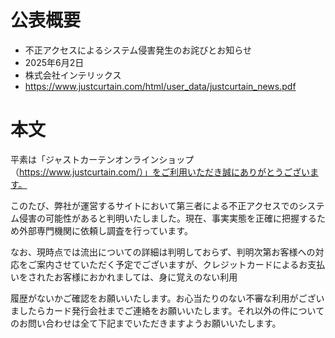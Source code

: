 # 公表概要
- 不正アクセスによるシステム侵害発生のお詫びとお知らせ
- 2025年6月2日
- 株式会社インテリックス
- https://www.justcurtain.com/html/user_data/justcurtain_news.pdf

# 本文
平素は「ジャストカーテンオンラインショップ（https://www.justcurtain.com/）」をご利用いただき誠にありがとうございます。

このたび、弊社が運営するサイトにおいて第三者による不正アクセスでのシステム侵害の可能性があると判明いたしました。現在、事実実態を正確に把握するため外部専門機関に依頼し調査を行っています。

なお、現時点では流出についての詳細は判明しておらず、判明次第お客様への対応をご案内させていただく予定でございますが、クレジットカードによるお支払いをされたお客様におかれましては、身に覚えのない利用

履歴がないかご確認をお願いいたします。お心当たりのない不審な利用がございましたらカード発行会社までご連絡をお願いいたします。それ以外の件についてのお問い合わせは全て下記までいただきますようお願いいたします。
